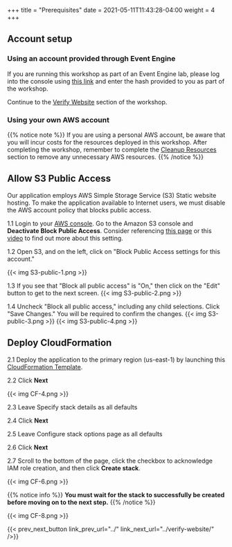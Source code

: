 +++
title = "Prerequisites"
date =  2021-05-11T11:43:28-04:00
weight = 4
+++

## Account setup 

### Using an account provided through Event Engine

If you are running this workshop as part of an Event Engine lab, please log into the console using [this link](https://dashboard.eventengine.run/) and enter the hash provided to you as part of the workshop.

Continue to the [Verify Website](../verify-website/) section of the workshop.

### Using your own AWS account

{{% notice note %}}
If you are using a personal AWS account, be aware that you will incur costs for the resources deployed in this workshop. After completing the workshop, remember to complete the [Cleanup Resources](../wrap-up-and-clean-up/) section to remove any unnecessary AWS resources.
{{% /notice %}}

## Allow S3 Public Access

Our application employs AWS Simple Storage Service (S3) Static website hosting. To make the application available to Internet users, we must disable the AWS account policy that blocks public access.

1.1 Login to your [AWS console](https://console.aws.amazon.com/console/home#). Go to the Amazon S3 console and **Deactivate Block Public Access**. Consider referencing [this page](https://aws.amazon.com/s3/features/block-public-access/) or this [video](https://youtu.be/kMi5PSyFu8s) to find out more about this setting.

1.2 Open S3, and on the left, click on "Block Public Access settings for this account."

{{< img S3-public-1.png >}}

1.3 If you see that "Block all public access" is "On," then click on the "Edit" button to get to the next screen.
{{< img S3-public-2.png >}}

1.4 Uncheck "Block all public access," including any child selections. Click "Save Changes." You will be required to confirm the changes.
{{< img S3-public-3.png >}}
{{< img S3-public-4.png >}}

## Deploy CloudFormation

2.1 Deploy the application to the primary region (us-east-1) by launching this [CloudFormation Template](https://console.aws.amazon.com/cloudformation/home?region=us-east-1#/stacks/create/template?stackName=BackupAndRestore&templateURL=https://ee-assets-prod-us-east-1.s3.amazonaws.com/modules/630039b9022d4b46bb6cbad2e3899733/v1/BackupAndRestore.yaml).

2.2 Click **Next**

{{< img CF-4.png >}}

2.3 Leave Specify stack details as all defaults

2.4 Click **Next**

2.5 Leave Configure stack options page as all defaults

2.6 Click **Next**

2.7 Scroll to the bottom of the page, click the checkbox to acknowledge IAM role creation, and then click **Create stack**.

{{< img CF-6.png >}}

{{% notice info %}}
**You must wait for the stack to successfully be created before moving on to the next step.**
{{% /notice %}}

{{< img CF-8.png >}}

{{< prev_next_button link_prev_url="../" link_next_url="../verify-website/" />}}

